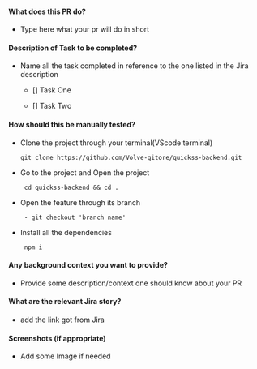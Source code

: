 #### What does this PR do?

- Type here what your pr will do in short

#### Description of Task to be completed?

- Name all the task completed in reference to the one listed in the Jira description

  - [] Task One

  - [] Task Two

#### How should this be manually tested?

- Clone the project through your terminal(VScode terminal)

      git clone https://github.com/Volve-gitore/quickss-backend.git

- Go to the project and Open the project

       cd quickss-backend && cd .

- Open the feature through its branch

       - git checkout 'branch name'

- Install all the dependencies

       npm i

#### Any background context you want to provide?

- Provide some description/context one should know about your PR

#### What are the relevant Jira story?

- add the link got from Jira

#### Screenshots (if appropriate)

- Add some Image if needed

